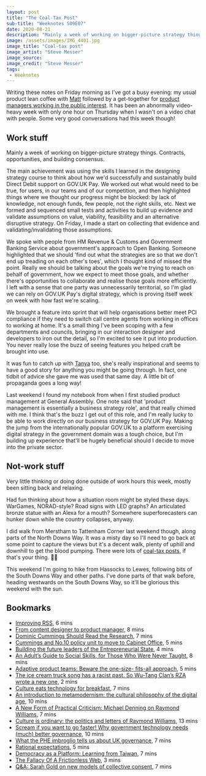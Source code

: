 ```yaml
---
layout: post
title: "The Coal-Tax Post"
sub-title: "Weeknotes S09E07"
date: 2020-08-21
description: "Mainly a week of working on bigger-picture strategy things. Contracts, opportunities, and building consensus."
image: /assets/images/IMG_4401.jpg
image_title: "Coal-tax post"
image_artist: "Steve Messer"
image_source: 
image_credit: "Steve Messer"
tags:
 - Weeknotes
---
```


Writing these notes on Friday morning as I've got a busy evening: my usual product lean coffee with [Matt](https://twitter.com/mattinwales) followed by a get-together for [product managers working in the public interest](https://shorensteincenter.org/event/product-management-public-interest-summer-convening-2020/). It has been an abnormally video-heavy week with only one hour on Thursday when I wasn't on a video chat with people. Some very good conversations had this week though!

## Work stuff

Mainly a week of working on bigger-picture strategy things. Contracts, opportunities, and building consensus. 

The main achievement was using the skills I learned in the designing strategy course to think about how we'd successfully and sustainably build Direct Debit support on GOV.UK Pay. We worked out what would need to be true, for users, in our teams and of our competition, and then highlighted things where we thought our progress might be blocked: by lack of knowledge, not enough funds, few people, not the right skills, etc. Next we formed and sequenced small tests and activities to build up evidence and validate assumptions on value, viability, feasibility and an alternative disruptive strategy. On Friday, I made a start on collecting that evidence and validating/invalidating those assumptions.

We spoke with people from HM Revenue & Customs and Government Banking Service about government's approach to Open Banking. Someone highlighted that we should 'find out what the strategies are so that we don't end up treading on each other's toes', which I thought kind of missed the point. Really we should be talking about the goals we're trying to reach on behalf of government, how we expect to meet those goals, and whether there's opportunities to collaborate and realise those goals more efficiently. I left with a sense that one party was unnecessarily territorial, so I'm glad we can rely on GOV.UK Pay's digital strategy, which is proving itself week on week with how fast we're scaling.

We brought a feature into sprint that will help organisations better meet PCI compliance if they need to switch call centre agents from working in offices to working at home. It's a small thing I've been scoping with a few departments and councils, bringing in our interaction designer and developers to iron out the detail, so I'm excited to see it put into production. You never really lose the buzz of seeing features you helped craft be brought into use. 

It was fun to catch up with [Tanya](https://www.mindtheproduct.com/profile/tanya-cordrey) too, she's really inspirational and seems to have a good story for anything you might be going through. In fact, one tidbit of advice she gave me was used that same day. A little bit of propaganda goes a long way!

Last weekend I found my notebook from when I first studied product management at General Assembly. One note said that 'product management is essentially a business strategy role', and that really chimed with me. I think that's the buzz I get out of this role, and I'm really lucky to be able to work directly on our business strategy for GOV.UK Pay. Making the jump from the internationally popular GOV.UK to a platform exercising digital strategy in the government domain was a tough choice, but I'm building up experience that'll be hugely beneficial should I decide to move into the private sector.

## Not-work stuff

Very little thinking or doing done outside of work hours this week, mostly been sitting back and relaxing.

Had fun thinking about how a situation room might be styled these days. WarGames, NORAD-style? Road signs with LED graphs? An articulated bronze statue with an Alexa for a mouth? Somewhere superforecasters can hunker down while the country collapses, anyway.

I did walk from Merstham to Tattenham Corner last weekend though, along parts of the North Downs Way. It was a misty day so I'll need to go back at some point to capture the views but it's a decent walk, plenty of uphill and downhill to get the blood pumping. There were lots of [coal-tax posts](https://en.wikipedia.org/wiki/Coal-tax_post), if that's your thing. 🤷‍♂️

This weekend I'm going to hike from Hassocks to Lewes, following bits of the South Downs Way and other paths. I've done parts of that walk before, heading westwards on the South Downs Way, so it'll be glorious this weekend with the sun. 

## Bookmarks

- [Improving RSS](http://interconnected.org/home/2020/07/29/improving_rss), 6 mins
- [From content designer to product manager](https://amyhupe.co.uk/articles/content-designer-to-product-manager/), 8 mins
- [Dominic Cummings Should Read the Research](https://ukcivilservant.wordpress.com/2020/08/14/dominic-cummings-should-read-the-research/), 7 mins
- [Cummings and No.10 policy unit to move to Cabinet Office](https://www.civilserviceworld.com/news/article/cummings-and-no10-policy-unit-to-move-to-cabinet-office), 5 mins
- [Building the future leaders of the Entrepreneurial State](https://medium.com/iipp-blog/building-the-future-leaders-of-the-entrepreneurial-state-ada44e8774f6), 4 mins
- [An Adult’s Guide to Social Skills, for Those Who Were Never Taught](https://www.nytimes.com/2020/01/23/smarter-living/adults-guide-to-social-skills.html), 8 mins
- [Adaptive product teams: Beware the one-size- fits-all approach](https://akfpartners.com/growth-blog/adaptive-product-teams-beware-the-one-size-fits-all-approach), 5 mins
- [The ice cream truck song has a racist past. So Wu-Tang Clan’s RZA wrote a new one](https://www.latimes.com/entertainment-arts/music/story/2020-08-13/wu-tang-clan-rza-ice-cream-truck-song), 2 mins
- [Culture eats technology for breakfast](https://daverog.com/2020/08/05/culture-eats-technology-for-breakfast/), 7 mins
- [An introduction to metamodernism: the cultural philosophy of the digital age](https://nesslabs.com/metamodernism), 10 mins
- [A New Form of Practical Criticism: Michael Denning on Raymond Williams](https://www.versobooks.com/blogs/3672-a-new-form-of-practical-criticism-michael-denning-on-raymond-williams), 7 mins
- [Culture is ordinary: the politics and letters of Raymond Williams](http://www.culturematters.org.uk/index.php/culture/theory/item/2310-culture-is-ordinary-the-politics-and-letters-of-raymond-williams), 13 mins
- [Scream if you want to go faster! Why government technology needs (much) better governance](https://medium.com/@rachelcoldicutt/scream-if-you-want-to-go-faster-why-government-technology-needs-much-better-governance-99ca83905197), 10 mins
- [What the PHE imbroglio tells us about UK governance](https://hughpemberton.org.uk/what-the-phe-imbroglio-tells-us-about-uk-governance/), 7 mins
- [Rational expectations](https://paulclarke.com/honestlyreal/2020/07/rational-expectations/), 5 mins
- [Democracy as a Platform: Learning from Taiwan](https://medium.com/@AlastairParvin/democracy-as-a-platform-learning-from-taiwan-fbe4bd1cd9eb), 7 mins
- [The Fallacy Of A Frictionless Web](https://scott-bryan.com/blog/2020/friction), 3 mins
- [Q&A: Sarah Gold on new models of collective consent](https://medium.com/people-ai-research/q-a-sarah-gold-on-new-models-of-collective-consent-5b0c6e0540c0), 7 mins
